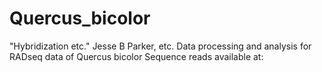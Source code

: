 # Quercus_bicolor
"Hybridization etc."
Jesse B Parker, etc.
Data processing and analysis for RADseq data of Quercus bicolor
Sequence reads available at:
